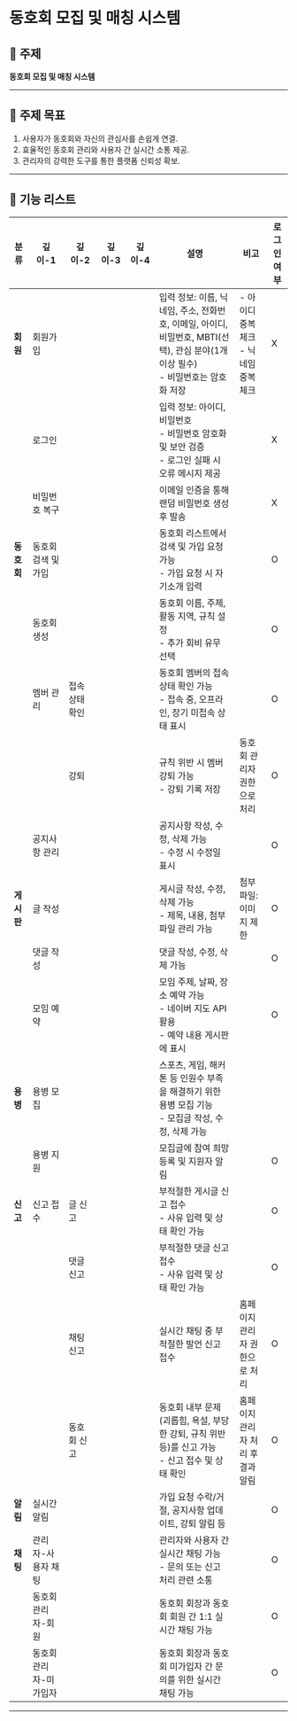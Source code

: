 # 동호회 모집 및 매칭 시스템

## 📌 주제
**동호회 모집 및 매칭 시스템**

---

## 🎯 주제 목표
1. 사용자가 동호회와 자신의 관심사를 손쉽게 연결.
2. 효율적인 동호회 관리와 사용자 간 실시간 소통 제공.
3. 관리자의 강력한 도구를 통한 플랫폼 신뢰성 확보.

---
## 📑 기능 리스트

| **분류**       | **깊이-1**          | **깊이-2**          | **깊이-3**              | **깊이-4**          | **설명**                                                                                         | **비고**                                   | **로그인 여부** |
|----------------|---------------------|---------------------|-------------------------|---------------------|-----------------------------------------------------------------------------------------------|-------------------------------------------|----------------|
| **회원** | 회원가입 | | | | 입력 정보: 이름, 닉네임, 주소, 전화번호, 이메일, 아이디, 비밀번호, MBTI(선택), 관심 분야(1개 이상 필수)<br>- 비밀번호는 암호화 저장 | - 아이디 중복 체크<br>- 닉네임 중복 체크 | X |
| | 로그인 | | | | 입력 정보: 아이디, 비밀번호<br>- 비밀번호 암호화 및 보안 검증<br>- 로그인 실패 시 오류 메시지 제공 | | X |
| | 비밀번호 복구 | | | | 이메일 인증을 통해 랜덤 비밀번호 생성 후 발송 | | X |
| **동호회** | 동호회 검색 및 가입 | | | | 동호회 리스트에서 검색 및 가입 요청 가능<br>- 가입 요청 시 자기소개 입력 | | O |
| | 동호회 생성 | | | | 동호회 이름, 주제, 활동 지역, 규칙 설정<br>- 추가 회비 유무 선택 | | O |
| | 멤버 관리 | 접속 상태 확인 | | | 동호회 멤버의 접속 상태 확인 가능<br>- 접속 중, 오프라인, 장기 미접속 상태 표시 | | O |
| | | 강퇴 | | | 규칙 위반 시 멤버 강퇴 가능<br>- 강퇴 기록 저장 | 동호회 관리자 권한으로 처리 | O |
| | 공지사항 관리 | | | | 공지사항 작성, 수정, 삭제 가능<br>- 수정 시 수정일 표시 | | O |
| **게시판** | 글 작성 | | | | 게시글 작성, 수정, 삭제 가능<br>- 제목, 내용, 첨부 파일 관리 가능 | 첨부 파일: 이미지 제한 | O |
| | 댓글 작성 | | | | 댓글 작성, 수정, 삭제 가능 | | O |
| | 모임 예약 | | | | 모임 주제, 날짜, 장소 예약 가능<br>- 네이버 지도 API 활용<br>- 예약 내용 게시판에 표시 | | O |
| **용병** | 용병 모집 | | | | 스포츠, 게임, 해커톤 등 인원수 부족을 해결하기 위한 용병 모집 기능<br>- 모집글 작성, 수정, 삭제 가능 | | |
| | 용병 지원 | | | | 모집글에 참여 희망 등록 및 지원자 알림 | | O |
| **신고** | 신고 접수 | 글 신고 | | | 부적절한 게시글 신고 접수<br>- 사유 입력 및 상태 확인 가능 | | O |
| | | 댓글 신고 | | | 부적절한 댓글 신고 접수<br>- 사유 입력 및 상태 확인 가능 | | O |
| | | 채팅 신고 | | | 실시간 채팅 중 부적절한 발언 신고 접수 | 홈페이지 관리자 권한으로 처리 | O |
| | | 동호회 신고 | | | 동호회 내부 문제(괴롭힘, 욕설, 부당한 강퇴, 규칙 위반 등)를 신고 가능<br>- 신고 접수 및 상태 확인 | 홈페이지 관리자 처리 후 결과 알림 | O |
| **알림** | 실시간 알림 | | | | 가입 요청 수락/거절, 공지사항 업데이트, 강퇴 알림 등 | | O |
| **채팅** | 관리자-사용자 채팅 | | | | 관리자와 사용자 간 실시간 채팅 가능<br>- 문의 또는 신고 처리 관련 소통 | | O |
| | 동호회 관리자-회원 | | | | 동호회 회장과 동호회 회원 간 1:1 실시간 채팅 가능 | | O |
| | 동호회 관리자-미가입자| | | | 동호회 회장과 동호회 미가입자 간 문의를 위한 실시간 채팅 가능 | | O |

---
